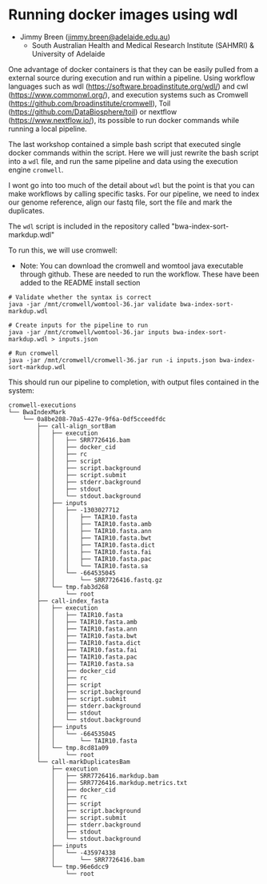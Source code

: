 
# Running docker images using wdl

- Jimmy Breen (jimmy.breen@adelaide.edu.au)
    - South Australian Health and Medical Research Institute (SAHMRI) & University of Adelaide

One advantage of docker containers is that they can be easily pulled from a external source during execution and run within a pipeline. Using workflow languages such as wdl (https://software.broadinstitute.org/wdl/) and cwl (https://www.commonwl.org/), and execution systems such as Cromwell (https://github.com/broadinstitute/cromwell), Toil (https://github.com/DataBiosphere/toil) or nextflow (https://www.nextflow.io/), its possible to run docker commands while running a local pipeline.

The last workshop contained a simple bash script that executed single docker commands within the script. Here we will just rewrite the bash script into a `wdl` file, and run the same pipeline and data using the execution engine `cromwell`.

I wont go into too much of the detail about `wdl` but the point is that you can make workflows by calling specific tasks. For our pipeline, we need to index our genome reference, align our fastq file, sort the file and mark the duplicates.

The `wdl` script is included in the repository called "bwa-index-sort-markdup.wdl"

To run this, we will use cromwell:

- Note: You can download the cromwell and womtool java executable through github. These are needed to run the workflow. These have been added to the README install section


```
# Validate whether the syntax is correct
java -jar /mnt/cromwell/womtool-36.jar validate bwa-index-sort-markdup.wdl

# Create inputs for the pipeline to run
java -jar /mnt/cromwell/womtool-36.jar inputs bwa-index-sort-markdup.wdl > inputs.json

# Run cromwell
java -jar /mnt/cromwell/cromwell-36.jar run -i inputs.json bwa-index-sort-markdup.wdl
```

This should run our pipeline to completion, with output files contained in the system:

```
cromwell-executions
└── BwaIndexMark
    └── 0a8be208-70a5-427e-9f6a-0df5cceedfdc
        ├── call-align_sortBam
        │   ├── execution
        │   │   ├── SRR7726416.bam
        │   │   ├── docker_cid
        │   │   ├── rc
        │   │   ├── script
        │   │   ├── script.background
        │   │   ├── script.submit
        │   │   ├── stderr.background
        │   │   ├── stdout
        │   │   └── stdout.background
        │   ├── inputs
        │   │   ├── -1303027712
        │   │   │   ├── TAIR10.fasta
        │   │   │   ├── TAIR10.fasta.amb
        │   │   │   ├── TAIR10.fasta.ann
        │   │   │   ├── TAIR10.fasta.bwt
        │   │   │   ├── TAIR10.fasta.dict
        │   │   │   ├── TAIR10.fasta.fai
        │   │   │   ├── TAIR10.fasta.pac
        │   │   │   └── TAIR10.fasta.sa
        │   │   └── -664535045
        │   │       └── SRR7726416.fastq.gz
        │   └── tmp.fab3d268
        │       └── root
        ├── call-index_fasta
        │   ├── execution
        │   │   ├── TAIR10.fasta
        │   │   ├── TAIR10.fasta.amb
        │   │   ├── TAIR10.fasta.ann
        │   │   ├── TAIR10.fasta.bwt
        │   │   ├── TAIR10.fasta.dict
        │   │   ├── TAIR10.fasta.fai
        │   │   ├── TAIR10.fasta.pac
        │   │   ├── TAIR10.fasta.sa
        │   │   ├── docker_cid
        │   │   ├── rc
        │   │   ├── script
        │   │   ├── script.background
        │   │   ├── script.submit
        │   │   ├── stderr.background
        │   │   ├── stdout
        │   │   └── stdout.background
        │   ├── inputs
        │   │   └── -664535045
        │   │       └── TAIR10.fasta
        │   └── tmp.8cd81a09
        │       └── root
        └── call-markDuplicatesBam
            ├── execution
            │   ├── SRR7726416.markdup.bam
            │   ├── SRR7726416.markdup.metrics.txt
            │   ├── docker_cid
            │   ├── rc
            │   ├── script
            │   ├── script.background
            │   ├── script.submit
            │   ├── stderr.background
            │   ├── stdout
            │   └── stdout.background
            ├── inputs
            │   └── -435974338
            │       └── SRR7726416.bam
            └── tmp.96e6dcc9
                └── root
```
